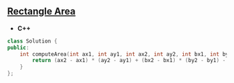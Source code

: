 ## [Rectangle Area](https://leetcode.com/problems/rectangle-area/)

* **C++**
```cpp
class Solution {
public:
    int computeArea(int ax1, int ay1, int ax2, int ay2, int bx1, int by1, int bx2, int by2) {
        return (ax2 - ax1) * (ay2 - ay1) + (bx2 - bx1) * (by2 - by1) -                      max(min(ax2,bx2) - max(ax1,bx1),0) * max(min(ay2,by2) - max(ay1,by1),0);    
    }
};
```
